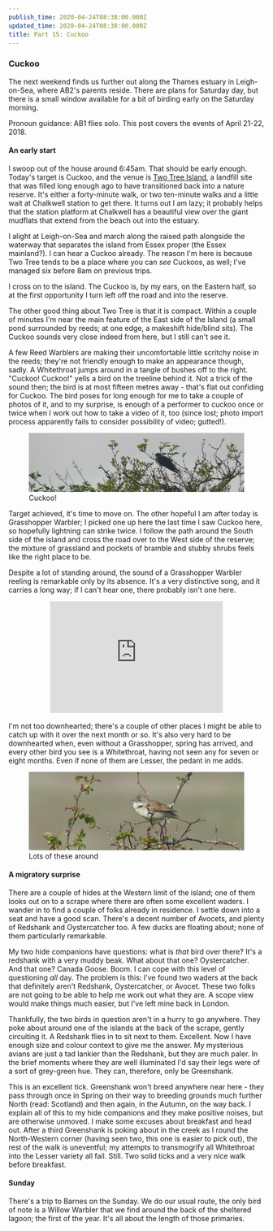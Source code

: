 ```yaml
---
publish_time: 2020-04-24T08:38:00.000Z
updated_time: 2020-04-24T08:38:00.000Z
title: Part 15: Cuckoo
---
```


### Cuckoo

The next weekend finds us further out along the Thames estuary in
Leigh-on-Sea, where AB2's parents reside. There are plans for
Saturday day, but there is a small window available for a bit of
birding early on the Saturday morning.

Pronoun guidance: AB1 flies solo. This post covers the events of April 
21-22, 2018.

#### An early start

I swoop out of the house around 6:45am. That should be early enough. Today's
target is Cuckoo, and the venue is [Two Tree Island](https://www.essexwt.org.uk/nature-reserves/two-tree-island), a landfill site that was 
filled long enough ago to have transitioned back into a nature reserve. It's 
either a forty-minute walk, or two ten-minute walks and a little wait at 
Chalkwell station to get there. It turns out I am lazy; it probably helps 
that the station platform at Chalkwell has a beautiful view over the giant 
mudflats that extend from the beach out into the estuary.

I alight at Leigh-on-Sea and march along the raised path alongside the
waterway that separates the island from Essex proper (the Essex
mainland?). I can hear a Cuckoo already. The reason I'm here is
because Two Tree tends to be a place where you can _see_ Cuckoos, as
well; I've managed six before 8am on previous trips.
 
I cross on to the island. The Cuckoo is, by my ears, on the
Eastern half, so at the first opportunity I turn left off the
road and into the reserve.

The other good thing about Two Tree is that it is compact. Within a
couple of minutes I'm near the main feature of the East side of the
Island (a small pond surrounded by reeds; at one edge, a makeshift
hide/blind sits). The Cuckoo sounds very close indeed from here, but I
still can't see it. 

A few Reed Warblers are making their uncomfortable little scritchy noise in 
the reeds; they're not friendly enough to make an appearance though, sadly. A 
Whitethroat jumps around in a tangle of bushes off to the right. "Cuckoo! 
Cuckoo!" yells a bird on the treeline behind it. Not a trick of the
sound then; the bird is at most fifteen metres away - that's flat out 
confiding for Cuckoo. The bird poses for long enough for me to take a 
couple of photos of it, and to my surprise, is enough of a performer to 
cuckoo once or twice when I work out how to take a video of it, too (since 
lost; photo import process apparently fails to consider possibility of video;
 gutted!).

<figure class="figure">
  <img
    src="15-cuckoo.png"
    class="figure-img img-fluid rounded"
    alt="Cuckoo!"/>
  <figcaption class="figure-caption text-center">
    Cuckoo!
  </figcaption>
</figure>

Target achieved, it's time to move on. The other hopeful I am after
today is Grasshopper Warbler; I picked one up here the last time I saw
Cuckoo here, so hopefully lightning can strike twice. I follow the
path around the South side of the island and cross the road over to
the West side of the reserve; the mixture of grassland and pockets of
bramble and stubby shrubs feels like the right place to be.

Despite a lot of standing around, the sound of a Grasshopper Warbler
reeling is remarkable only by its absence. It's a very distinctive
song, and it carries a long way; if I can't hear one, there probably
isn't one here.

<div style="display: block; margin: 0 auto; text-align: center">
<iframe src='https://www.xeno-canto.org/312351/embed' scrolling='no' 
frameborder='0' width='340' height='220'></iframe>
</div>
  
I'm not too downhearted; there's a couple of other places I might be able to 
catch up with it over the next month or so. It's also very hard to be 
downhearted when, even without a Grasshopper, spring has arrived, and every 
other bird you see is a Whitethroat, having not seen any for seven or eight 
months. Even if none of them are Lesser, the pedant in me adds.

<figure class="figure">
  <img
    src="15-whitethroat.png"
    class="figure-img img-fluid rounded"
    alt="Lots of these around"/>
  <figcaption class="figure-caption text-center">
    Lots of these around
  </figcaption>
</figure>

#### A migratory surprise

There are a couple of hides at the Western limit of the island; one of
them looks out on to a scrape where there are often some excellent
waders. I wander in to find a couple of folks already in residence. I
settle down into a seat and have a good scan. There's a decent number of
Avocets, and plenty of Redshank and Oystercatcher too. A few ducks are
floating about; none of them particularly remarkable.

My two hide companions have questions: what is _that_ bird over there?
It's a redshank with a very muddy beak. What about that one?
Oystercatcher. And that one? Canada Goose. Boom. I can cope with this level
of questioning _all_ day. The problem is this: I've found two waders at
the back that definitely aren't Redshank, Oystercatcher, or
Avocet. These two folks are not going to be able to help me work out
what they are. A scope view would make things much easier, but I've left
mine back in London.

Thankfully, the two birds in question aren't in a hurry to go
anywhere. They poke about around one of the islands at the back of the
scrape, gently circuiting it. A Redshank flies in to sit next to
them. Excellent. Now I have enough size and colour context to give me
the answer. My mysterious avians are just a tad lankier than the Redshank,
but they are much paler. In the brief moments where they are well
illuminated I'd say their legs were of a sort of grey-green hue. They
can, therefore, only be Greenshank. 

This is an excellent tick. Greenshank won't breed anywhere near here -
they pass through once in Spring on their way to breeding grounds much
further North (read: Scotland) and then again, in the Autumn, on the
way back. I explain all of this to my hide companions and they make
positive noises, but are otherwise unmoved. I make some excuses about
breakfast and head out. After a third Greenshank is poking about in
the creek as I round the North-Western corner (having seen two, this
one is easier to pick out), the rest of the walk is uneventful; my
attempts to transmogrify all Whitethroat into the Lesser variety all
fail. Still. Two solid ticks and a very nice walk before breakfast.

#### Sunday

There's a trip to Barnes on the Sunday. We do our usual route, the only bird 
of note is a Willow Warbler that we find around the back of the sheltered 
lagoon; the first of the year. It's all about the length of those primaries.

